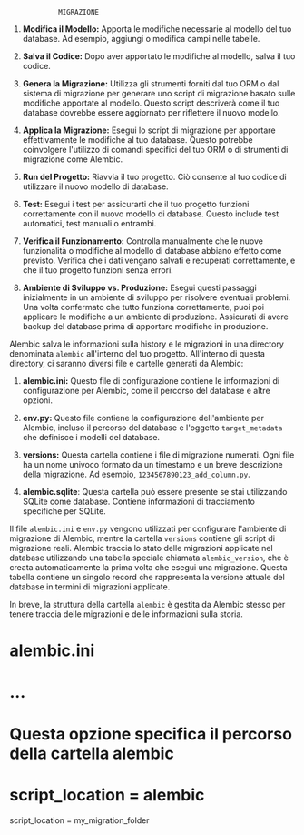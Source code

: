 
                MIGRAZIONE
1. **Modifica il Modello:** Apporta le modifiche necessarie al modello del tuo database. Ad esempio, aggiungi o modifica campi nelle tabelle.

2. **Salva il Codice:** Dopo aver apportato le modifiche al modello, salva il tuo codice.

3. **Genera la Migrazione:** Utilizza gli strumenti forniti dal tuo ORM o dal sistema di migrazione per generare uno script di migrazione basato sulle modifiche apportate al modello. Questo script descriverà come il tuo database dovrebbe essere aggiornato per riflettere il nuovo modello.

4. **Applica la Migrazione:** Esegui lo script di migrazione per apportare effettivamente le modifiche al tuo database. Questo potrebbe coinvolgere l'utilizzo di comandi specifici del tuo ORM o di strumenti di migrazione come Alembic.

5. **Run del Progetto:** Riavvia il tuo progetto. Ciò consente al tuo codice di utilizzare il nuovo modello di database.

6. **Test:** Esegui i test per assicurarti che il tuo progetto funzioni correttamente con il nuovo modello di database. Questo include test automatici, test manuali o entrambi.

7. **Verifica il Funzionamento:** Controlla manualmente che le nuove funzionalità o modifiche al modello di database abbiano effetto come previsto. Verifica che i dati vengano salvati e recuperati correttamente, e che il tuo progetto funzioni senza errori.

8. **Ambiente di Sviluppo vs. Produzione:** Esegui questi passaggi inizialmente in un ambiente di sviluppo per risolvere eventuali problemi. Una volta confermato che tutto funziona correttamente, puoi poi applicare le modifiche a un ambiente di produzione. Assicurati di avere backup del database prima di apportare modifiche in produzione.







Alembic salva le informazioni sulla history e le migrazioni in una directory denominata `alembic` all'interno del tuo progetto. All'interno di questa directory, ci saranno diversi file e cartelle generati da Alembic:

1. **alembic.ini:** Questo file di configurazione contiene le informazioni di configurazione per Alembic, come il percorso del database e altre opzioni.

2. **env.py:** Questo file contiene la configurazione dell'ambiente per Alembic, incluso il percorso del database e l'oggetto `target_metadata` che definisce i modelli del database.

3. **versions:** Questa cartella contiene i file di migrazione numerati. Ogni file ha un nome univoco formato da un timestamp e un breve descrizione della migrazione. Ad esempio, `1234567890123_add_column.py`.

4. **alembic.sqlite**: Questa cartella può essere presente se stai utilizzando SQLite come database. Contiene informazioni di tracciamento specifiche per SQLite.

Il file `alembic.ini` e `env.py` vengono utilizzati per configurare l'ambiente di migrazione di Alembic, mentre la cartella `versions` contiene gli script di migrazione reali. Alembic traccia lo stato delle migrazioni applicate nel database utilizzando una tabella speciale chiamata `alembic_version`, che è creata automaticamente la prima volta che esegui una migrazione. Questa tabella contiene un singolo record che rappresenta la versione attuale del database in termini di migrazioni applicate.

In breve, la struttura della cartella `alembic` è gestita da Alembic stesso per tenere traccia delle migrazioni e delle informazioni sulla storia.




# alembic.ini

# ...
# Questa opzione specifica il percorso della cartella alembic
# script_location = alembic
script_location = my_migration_folder
